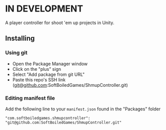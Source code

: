 # IN DEVELOPMENT

A player controller for shoot 'em up projects in Unity.

## Installing

### Using git

- Open the Package Manager window
- Click on the "plus" sign
- Select "Add package from git URL"
- Paste this repo's SSH link (git@github.com:SoftBoiledGames/ShmupController.git)

### Editing manifest file

Add the following line to your `manifest.json` found in the "Packages" folder

`"com.softboiledgames.shmupcontroller": "git@github.com:SoftBoiledGames/ShmupController.git"`
